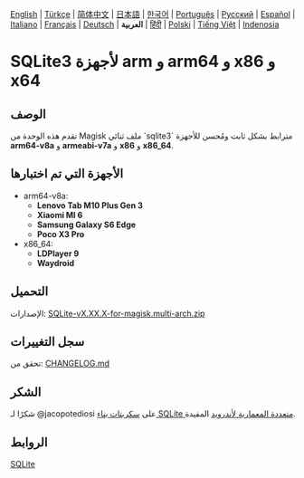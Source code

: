[English](README.md) | [Türkçe](README-TR.md) | [简体中文](README-CN.md) | [日本語](README-JP.md) | [한국어](README-KR.md) | [Português](README-PT.md) | [Русский](README-RU.md) | [Español](README-ES.md) | [Italiano](README-IT.md) | [Français](README-FR.md) | [Deutsch](README-DE.md) | **العربية** | [हिंदी](README-IN.md) | [Polski](README-PL.md) | [Tiếng Việt](README-VI.md) | [Indenosia](README-ID)


# SQLite3 لأجهزة arm و arm64 و x86 و x64

## الوصف

تقدم هذه الوحدة من Magisk ملف ثنائي ´sqlite3´ مترابط بشكل ثابت ومُحسن للأجهزة **arm64-v8a** و **armeabi-v7a** و **x86** و **x86_64**.

## الأجهزة التي تم اختبارها

 - arm64-v8a:
   - **Lenovo Tab M10 Plus Gen 3**
   - **Xiaomi MI 6**
   - **Samsung Galaxy S6 Edge**
   - **Poco X3 Pro**
 - x86_64:
   - **LDPlayer 9**
   - **Waydroid**
   
## التحميل

الإصدارات: [SQLite-vX.XX.X-for-magisk.multi-arch.zip](https://github.com/rojenzaman/sqlite3-magisk-module/releases)

## سجل التغييرات

تحقق من: [CHANGELOG.md](CHANGELOG.md)

## الشكر

شكرًا لـ @jacopotediosi على [سكربتات بناء SQLite متعددة المعمارية لأندرويد](https://github.com/jacopotediosi/sqlite3-android) المفيدة.

## الروابط
[SQLite](https://www.sqlite.org/)
